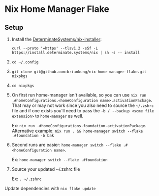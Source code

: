 # Nix Home Manager Flake

## Setup

1. Install the [DeterminateSystems/nix-installer](https://github.com/DeterminateSystems/nix-installer):

    `curl --proto '=https' --tlsv1.2 -sSf -L https://install.determinate.systems/nix | sh -s -- install`
2. `cd ~/.config`
3. `git clone git@github.com:briankung/nix-home-manager-flake.git nixpkgs`
4. `cd nixpkgs`
5. On first run home-manager isn't available, so you can use `nix run .#homeConfigurations.<homeConfiguration name>.activationPackage`. That may or may not work since you also need to source the `~/.zshrc` file and if one exists you'll need to pass the `-b / --backup <some file extension>` to `home-manager` as well.

    Ex: `nix run .#homeConfigurations.foundation.activationPackage`.
    Alternative example: `nix run . && home-manager switch --flake .#foundation -b bak`
6. Second runs are easier: `home-manager switch --flake .#<homeConfiguration name>`.

    Ex: `home-manager switch --flake .#foundation`
7. Source your updated ~/.zshrc file

    Ex: `. ~/.zshrc`

Update dependencies with `nix flake update`
